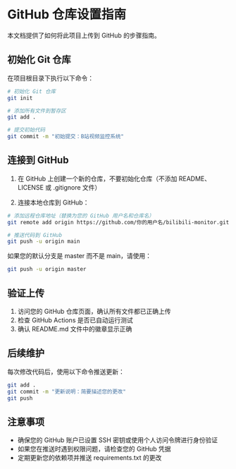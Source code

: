 # GitHub 仓库设置指南

本文档提供了如何将此项目上传到 GitHub 的步骤指南。

## 初始化 Git 仓库

在项目根目录下执行以下命令：

```bash
# 初始化 Git 仓库
git init

# 添加所有文件到暂存区
git add .

# 提交初始代码
git commit -m "初始提交：B站视频监控系统"
```

## 连接到 GitHub

1. 在 GitHub 上创建一个新的仓库，不要初始化仓库（不添加 README、LICENSE 或 .gitignore 文件）

2. 连接本地仓库到 GitHub：

```bash
# 添加远程仓库地址（替换为您的 GitHub 用户名和仓库名）
git remote add origin https://github.com/你的用户名/bilibili-monitor.git

# 推送代码到 GitHub
git push -u origin main
```

如果您的默认分支是 master 而不是 main，请使用：

```bash
git push -u origin master
```

## 验证上传

1. 访问您的 GitHub 仓库页面，确认所有文件都已正确上传
2. 检查 GitHub Actions 是否已自动运行测试
3. 确认 README.md 文件中的徽章显示正确

## 后续维护

每次修改代码后，使用以下命令推送更新：

```bash
git add .
git commit -m "更新说明：简要描述您的更改"
git push
```

## 注意事项

- 确保您的 GitHub 账户已设置 SSH 密钥或使用个人访问令牌进行身份验证
- 如果您在推送时遇到权限问题，请检查您的 GitHub 凭据
- 定期更新您的依赖项并推送 requirements.txt 的更改